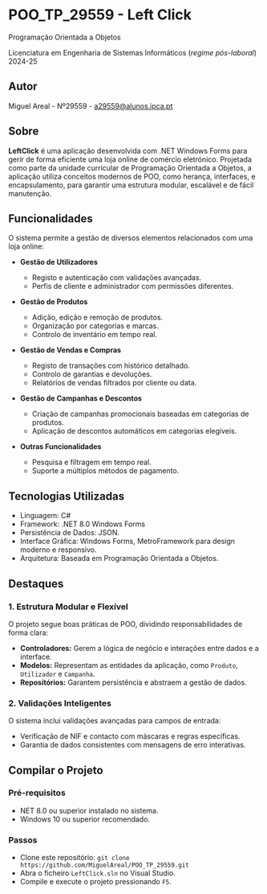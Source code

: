 
# POO_TP_29559 - Left Click

Programação Orientada a Objetos

Licenciatura em Engenharia de Sistemas Informáticos (*regime pós-laboral*) 2024-25

## Autor
Miguel Areal - Nº29559 - a29559@alunos.ipca.pt
## Sobre
**LeftClick** é uma aplicação desenvolvida com .NET Windows Forms para gerir de forma eficiente uma loja online de comércio eletrónico. Projetada como parte da unidade curricular de Programação Orientada a Objetos, a aplicação utiliza conceitos modernos de POO, como herança, interfaces, e encapsulamento, para garantir uma estrutura modular, escalável e de fácil manutenção.

## Funcionalidades
O sistema permite a gestão de diversos elementos relacionados com uma loja online:

 - **Gestão de Utilizadores**
	 - Registo e autenticação com validações avançadas.
	 - Perfis de cliente e administrador com permissões diferentes.
 - **Gestão de Produtos**
	 - Adição, edição e remoção de produtos.
	 - Organização por categorias e marcas.
	 - Controlo de inventário em tempo real.
 - **Gestão de Vendas e Compras**
	 - Registo de transações com histórico detalhado.
	 - Controlo de garantias e devoluções.
	 - Relatórios de vendas filtrados por cliente ou data.
 - **Gestão de Campanhas e Descontos**
	 - Criação de campanhas promocionais baseadas em categorias de produtos.
	 - Aplicação de descontos automáticos em categorias elegíveis.
  
 - **Outras Funcionalidades**
	 - Pesquisa e filtragem em tempo real.
	 - Suporte a múltiplos métodos de pagamento.

## Tecnologias Utilizadas
 - Linguagem: C#
 - Framework: .NET 8.0 Windows Forms
 - Persistência de Dados: JSON.
 - Interface Gráfica: Windows Forms, MetroFramework para design moderno e responsivo.
 - Arquitetura: Baseada em Programação Orientada a Objetos.
 
## Destaques
### **1. Estrutura Modular e Flexível**
O projeto segue boas práticas de POO, dividindo responsabilidades de forma clara:
-   **Controladores:** Gerem a lógica de negócio e interações entre dados e a interface.
-   **Modelos:** Representam as entidades da aplicação, como `Produto`, `Utilizador` e `Campanha`.
-   **Repositórios:** Garantem persistência e abstraem a gestão de dados.

### **2. Validações Inteligentes**
O sistema inclui validações avançadas para campos de entrada:
-   Verificação de NIF e contacto com máscaras e regras específicas.
-   Garantia de dados consistentes com mensagens de erro interativas.

## Compilar o Projeto
### Pré-requisitos
 - NET 8.0 ou superior instalado no sistema.
 - Windows 10 ou superior recomendado.
### Passos
-   Clone este repositório:
     `git clone https://github.com/MiguelAreal/POO_TP_29559.git` 
-   Abra o ficheiro `LeftClick.sln` no Visual Studio.
-   Compile e execute o projeto pressionando `F5`.

